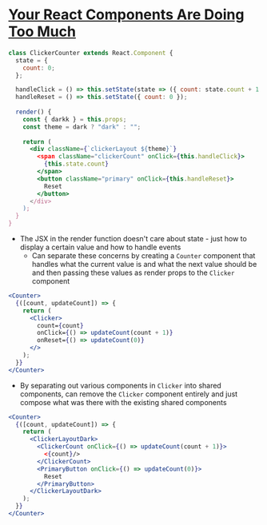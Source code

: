 # [Your React Components Are Doing Too Much](https://medium.com/the-non-traditional-developer/your-react-components-are-doing-too-much-16e65968f419)

```jsx
class ClickerCounter extends React.Component {
  state = {
    count: 0;
  };

  handleClick = () => this.setState(state => ({ count: state.count + 1 }));
  handleReset = () => this.setState({ count: 0 });
  
  render() {
    const { darkk } = this.props;
    const theme = dark ? "dark" : "";
    
    return (
      <div className={`clickerLayout ${theme}`}
        <span className="clickerCount" onClick={this.handleClick}>
          {this.state.count}
        </span>
        <button className="primary" onClick={this.handleReset}>
          Reset
        </button>
      </div>
    );
  }
}
```

* The JSX in the render function doesn't care about state - just how to display a certain value and how to handle events
  * Can separate these concerns by creating a `Counter` component that handles what the current value is and what the next value should be and then passing these values as render props to the `Clicker` component

```jsx
<Counter>
  {([count, updateCount]) => {
    return (
      <Clicker>
        count={count}
        onClick={() => updateCount(count + 1)}
        onReset={() => updateCount(0)}
      </>
    );
  }}
</Counter>
```

* By separating out various components in `Clicker` into shared components, can remove the `Clicker` component entirely and just compose what was there with the existing shared components

```jsx
<Counter>
  {([count, updateCount]) => {
    return (
      <ClickerLayoutDark>
        <ClickerCount onClick={() => updateCount(count + 1)}>
          <{count}/>
        </ClickerCount>
        <PrimaryButton onClick={() => updateCount(0)}>
          Reset
        </PrimaryButton>
      </ClickerLayoutDark>
    );
  }}
</Counter>
```
